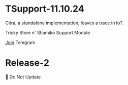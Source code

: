 # TSupport-11.10.24

Citra, a standalone implementation, leaves a trace in IoT.

Tricky Store n' Shamiko Support Module

[Join](https://t.me/citraintegritytrick/3) Telegram

# Release-2
🚫 Do Not Update